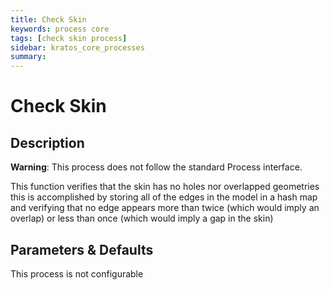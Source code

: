 ```yaml
---
title: Check Skin
keywords: process core
tags: [check skin process]
sidebar: kratos_core_processes
summary: 
---
```


# Check Skin

## Description

**Warning**: This process does not follow the standard Process interface.

This function verifies that the skin has no holes nor overlapped geometries this is accomplished by storing all of the edges in the model in a hash map and verifying that no edge appears more than twice (which would imply an overlap) or less than once (which would imply a gap in the skin)

## Parameters & Defaults

This process is not configurable